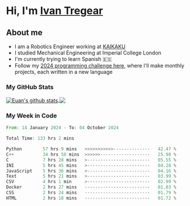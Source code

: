 # Hi, I'm [Ivan Tregear](https://www.linkedin.com/in/ivantregear/)

## About me

* I am a Robotics Engineer working at [KAIKAKU](https://github.com/KAIKAKU-AI)
* I studied Mechanical Engineering at Imperial College London
* I'm currently trying to learn Spanish :es:
* Follow my [2024 programming challenge here](https://github.com/ITregear?tab=repositories), where I'll make monthly projects, each written in a new language


### My GitHub Stats

<a href="#my-github-stats">
  <img align="center" src="https://github-readme-stats.vercel.app/api?username=itregear&count_private=true&show_icons=true&include_all_commits=true&theme=material-palenight" alt="Euan's github stats" />
</a>

<a href="#my-github-stats">
  <img align="center" src="https://github-readme-stats.vercel.app/api/top-langs/?username=itregear&layout=compact&theme=material-palenight" />
</a>

### My Week in Code
<!--START_SECTION:waka-->

```rust
From: 14 January 2024 - To: 04 October 2024

Total Time: 133 hrs 2 mins

Python        57 hrs 9 mins   >>>>>>>>>>>--------------   42.47 %
C++           34 hrs 58 mins  >>>>>>-------------------   25.98 %
C             7 hrs 28 mins   >------------------------   05.55 %
INI           5 hrs 45 mins   >------------------------   04.28 %
JavaScript    5 hrs 36 mins   >------------------------   04.16 %
Text          5 hrs 21 mins   >------------------------   03.99 %
CSV           4 hrs 1 min     >------------------------   02.99 %
Docker        2 hrs 27 mins   -------------------------   01.83 %
CSS           2 hrs 24 mins   -------------------------   01.79 %
HTML          2 hrs 18 mins   -------------------------   01.72 %
```

<!--END_SECTION:waka-->
